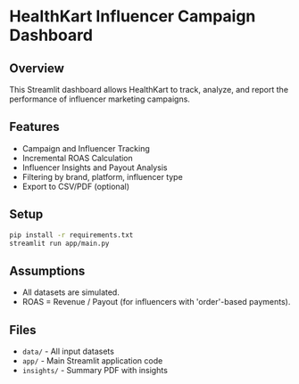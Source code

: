 # HealthKart Influencer Campaign Dashboard

## Overview
This Streamlit dashboard allows HealthKart to track, analyze, and report the performance of influencer marketing campaigns.

## Features
- Campaign and Influencer Tracking
- Incremental ROAS Calculation
- Influencer Insights and Payout Analysis
- Filtering by brand, platform, influencer type
- Export to CSV/PDF (optional)

## Setup
```bash
pip install -r requirements.txt
streamlit run app/main.py
```

## Assumptions
- All datasets are simulated.
- ROAS = Revenue / Payout (for influencers with 'order'-based payments).

## Files
- `data/` - All input datasets
- `app/` - Main Streamlit application code
- `insights/` - Summary PDF with insights

